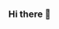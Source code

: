 ### Hi there 👋

<!--
**Asha-chichi/Asha-chichi** is a ✨ _special_ ✨ repository because its `README.md` (this file) appears on your GitHub profile.

Here are some ideas to get you started:

- 🔭 I’m currently working on ...coding
- 🌱 I’m currently learning ...programming and Graphic Design
- 📫 How to reach me: ...chichiasha02@gmail.com
- 😄 Pronouns: ...She/her
-->
